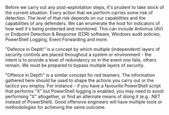 Before we carry out any post-exploitation steps, it's prudent to take stock of the current situation. Every action that we perform carries some risk of detection. The level of that risk depends on our capabilities and the capabilities of any defenders. We can enumerate the host for indicators of how well it's being protected and monitored. This can include Antivirus (AV) or Endpoint Detection & Response (EDR) software, Windows audit policies, PowerShell Logging, Event Forwarding and more.

"Defence in Depth" is a concept by which multiple (independent) layers of security controls are placed throughout a system or environment - the intent is to provide a level of redundancy so in the event one fails, others remain. We must be prepared to bypass multiple layers of security.

"Offence in Depth" is a similar concept for red teamers. The information gathered here should be used to shape the actions you carry out or the tactics you employ. For instance - if you have a favourite PowerShell script that performs "X" but PowerShell logging is enabled, you may need to avoid performing "X" altogether, or find an alternate means of doing it (e.g. .NET instead of PowerShell). Good offensive engineers will have multiple tools or methodologies for achieving the same outcome.